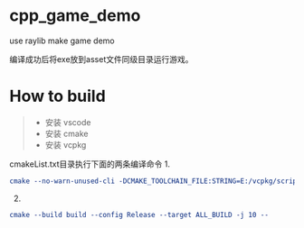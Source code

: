 # cpp_game_demo
use raylib make game demo

编译成功后将exe放到asset文件同级目录运行游戏。

# How to build
>- 安装 vscode
>- 安装 cmake 
>- 安装 vcpkg 


cmakeList.txt目录执行下面的两条编译命令
1. 

```cmake
cmake --no-warn-unused-cli -DCMAKE_TOOLCHAIN_FILE:STRING=E:/vcpkg/scripts/buildsystems/vcpkg.cmake -DVCPKG_TARGET_TRIPLET:STRING=x86-windows-static -DCMAKE_EXPORT_COMPILE_COMMANDS:BOOL=TRUE -S . -B build -G "Visual Studio 17 2022" -T host=x86 -A win32
```

2.
```cmake
cmake --build build --config Release --target ALL_BUILD -j 10 --
```
